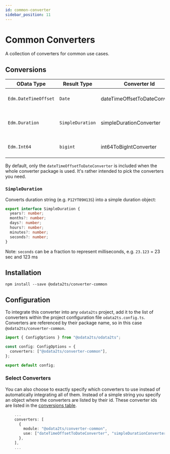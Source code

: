 ```yaml
---
id: common-converter
sidebar_position: 11
---
```


# Common Converters

A collection of converters for common use cases.

## Conversions

| OData Type           | Result Type      | Converter Id                  | Description                            |
| -------------------- | ---------------- | ----------------------------- | -------------------------------------- |
| `Edm.DateTimeOffset` | `Date`           | dateTimeOffsetToDateConverter | Conversion to JS' date instance        |
| `Edm.Duration`       | `SimpleDuration` | simpleDurationConverter       | Result type is provided by the package |
| `Edm.Int64`          | `bigint`         | int64ToBigIntConverter        | Converts to JS' built-in `bigint` type |

By default, only the `dateTimeOffsetToDateConverter` is included when the whole converter package is used.
It's rather intended to pick the converters you need.

### `SimpleDuration`

Converts duration string (e.g. `P12YT09H13S`) into a simple duration object:

```ts
export interface SimpleDuration {
  years?: number;
  months?: number;
  days?: number;
  hours?: number;
  minutes?: number;
  seconds?: number;
}
```

Note: `seconds` can be a fraction to represent milliseconds, e.g. `23.123` = 23 sec and 123 ms

## Installation

```shell npm2yarn
npm install --save @odata2ts/converter-common
```

## Configuration

To integrate this converter into any `odata2ts` project, add it to the list of converters within the project configuration file `odata2ts.config.ts`.
Converters are referenced by their package name, so in this case `@odata2ts/converter-common`.

```typescript
import { ConfigOptions } from "@odata2ts/odata2ts";

const config: ConfigOptions = {
  converters: ["@odata2ts/converter-common"],
};

export default config;
```

### Select Converters

You can also choose to exactly specify which converters to use instead of automatically integrating all of them.
Instead of a simple string you specify an object where the converters are listed by their id.
These converter ids are listed in the [conversions table](#conversions).

```typescript
    ...
    converters: [
      {
        module: "@odata2ts/converter-common",
        use: ["dateTimeOffsetToDateConverter", "simpleDurationConverter", "int64ToBigIntConverter"],
      },
    ],
    ...
```
